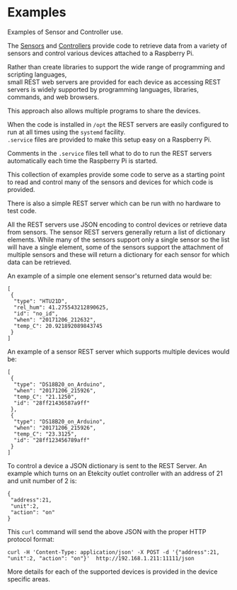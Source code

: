 # Examples
Examples of Sensor and Controller use.

The [Sensors](https://github.com/pgcrumley/Sensors) and 
[Controllers](https://github.com/pgcrumley/Controllers) provide code to
retrieve data from a variety of sensors and control various devices attached
to a Raspberry Pi.

Rather than create libraries to support the wide range
of programming and scripting languages,  
small REST web servers are provided 
for each device as accessing REST servers is widely 
supported by programming languages, libraries, commands, and web browsers.

This approach also allows multiple programs to share the devices.

When the code is installed in `/opt` the REST servers are easily 
configured to run at all times using the `systemd` facility.  
`.service` files are provided to make this setup easy on a Raspberry Pi.  

Comments in the `.service` files tell what to do to run the REST
servers automatically each time the Raspberry Pi is started.

This collection of examples provide some code to serve as a starting point
to read and control many of the sensors and devices for which code is 
provided.

There is also a simple REST server which can be run with no hardware to 
test code.

All the REST servers use JSON encoding to control devices or retrieve data
from sensors.  The sensor REST servers generally return a list of 
dictionary elements.  While many of the sensors support only a single 
sensor so the
list will have a single element, some of the sensors support the attachment
of multiple sensors and these will return a dictionary for each sensor for 
which data can be retrieved.  

An example of a simple one element sensor's returned data would be:

    [
     {
      "type": "HTU21D",
      "rel_hum": 41.275543212890625,
      "id": "no_id",
      "when": "20171206_212632",
      "temp_C": 20.921892089843745
     }
    ]

An example of a sensor REST server which supports multiple devices
would be:

    [
     {
      "type": "DS18B20_on_Arduino",
      "when": "20171206_215926",
      "temp_C": "21.1250",
      "id": "28ff21436587a9ff"
     },
     {
      "type": "DS18B20_on_Arduino",
      "when": "20171206_215926",
      "temp_C": "23.3125",
      "id": "28ff123456789aff"
     }
    ]

To control a device a JSON dictionary is sent to the REST Server.  An
example which turns on an Etekcity outlet controller with an address
of 21 and unit number of 2 is:

    {
     "address":21,
     "unit":2,
     "action": "on"
    }

This `curl` command will send the above JSON with the proper HTTP
protocol format:

    curl -H 'Content-Type: application/json' -X POST -d '{"address":21, "unit":2, "action": "on"}'  http://192.168.1.211:11111/json

More details for each of the supported devices is provided in the device
specific areas.
